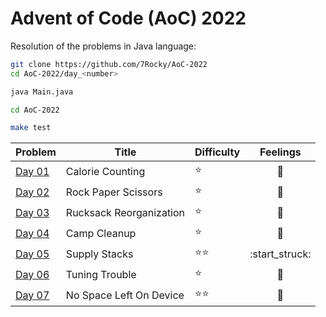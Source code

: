 # Advent of Code (AoC) 2022

Resolution of the problems in Java language:

```bash
git clone https://github.com/7Rocky/AoC-2022
cd AoC-2022/day_<number>

java Main.java
```

```bash
cd AoC-2022

make test
```

| Problem          | Title                   | Difficulty                     | Feelings         |
| ---------------- | ----------------------- | ------------------------------ |:----------------:|
| [Day 01](day_01) | Calorie Counting        | :star:                         | :shrug:          |
| [Day 02](day_02) | Rock Paper Scissors     | :star:                         | :shrug:          |
| [Day 03](day_03) | Rucksack Reorganization | :star:                         | :raised_eyebrow: |
| [Day 04](day_04) | Camp Cleanup            | :star:                         | :thinking:       |
| [Day 05](day_05) | Supply Stacks           | :star::star:                   | :start_struck:   |
| [Day 06](day_06) | Tuning Trouble          | :star:                         | :shrug:          |
| [Day 07](day_07) | No Space Left On Device | :star::star:                   | :blue_heart:     |
